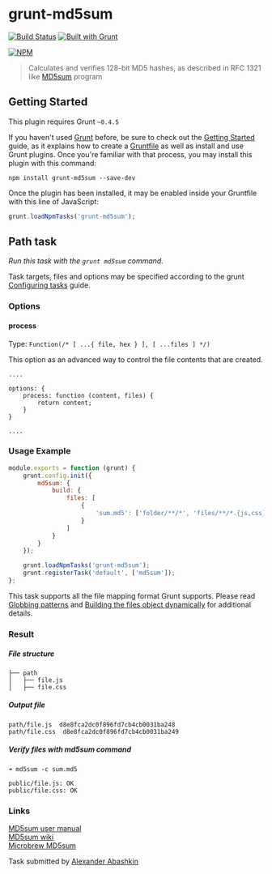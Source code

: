# grunt-md5sum

[![Build Status](https://travis-ci.org/monolithed/grunt-md5sum.png)](https://travis-ci.org/monolithed/grunt-md5sum)
[![Built with Grunt](https://cdn.gruntjs.com/builtwith.png)](http://gruntjs.com/)

[![NPM](https://nodei.co/npm/grunt-md5sum.png?downloads=true)](https://nodei.co/npm/grunt-md5sum/)


> Calculates and verifies 128-bit MD5 hashes, as described in RFC 1321 like [MD5sum](http://linux.die.net/man/1/md5sum) program

## Getting Started
This plugin requires Grunt `~0.4.5`

If you haven't used [Grunt](http://gruntjs.com/) before, be sure to check out the [Getting Started](http://gruntjs.com/getting-started) guide, as it explains how to create a [Gruntfile](http://gruntjs.com/sample-gruntfile) as well as install and use Grunt plugins. Once you're familiar with that process, you may install this plugin with this command:

```shell
npm install grunt-md5sum --save-dev
```

Once the plugin has been installed, it may be enabled inside your Gruntfile with this line of JavaScript:

```js
grunt.loadNpmTasks('grunt-md5sum');
```

## Path task
_Run this task with the `grunt md5sum` command._

Task targets, files and options may be specified according to the grunt [Configuring tasks](http://gruntjs.com/configuring-tasks) guide.

### Options

#### process
Type: `Function(/* [ ...{ file, hex } ], [ ...files ] */)`

This option as an advanced way to control the file contents that are created.

```
....

options: {
	process: function (content, files) {
		return content;
	}
}

....
```


### Usage Example

```js
module.exports = function (grunt) {
	grunt.config.init({
		md5sum: {
			build: {
				files: [
					{
						'sum.md5': ['folder/**/*', 'files/**/*.{js,css}']
					}
				]
			}
		}
	});

	grunt.loadNpmTasks('grunt-md5sum');
	grunt.registerTask('default', ['md5sum']);
};

```

This task supports all the file mapping format Grunt supports. Please read [Globbing patterns](http://gruntjs.com/configuring-tasks#globbing-patterns) and [Building the files object dynamically](http://gruntjs.com/configuring-tasks#building-the-files-object-dynamically) for additional details.


### Result

##### File structure

```
├── path
│   ├── file.js
│   ├── file.css

```

##### Output file

```
path/file.js  d8e8fca2dc0f896fd7cb4cb0031ba248
path/file.css  d8e8fca2dc0f896fd7cb4cb0031ba249

```

##### Verify files with md5sum command 

```
➜ md5sum -c sum.md5 

public/file.js: OK
public/file.css: OK
```

### Links

[MD5sum user manual](http://linux.die.net/man/1/md5sum) <br />
[MD5sum wiki](https://en.wikipedia.org/wiki/Md5sum) <br />
[Microbrew MD5sum](http://www.microbrew.org/tools/md5sha1sum/) <br />



Task submitted by [Alexander Abashkin](https://github.com/monolithed)
